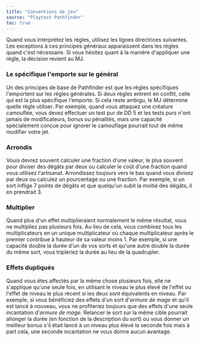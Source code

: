 ```yaml
---
title: "Conventions de jeu"
source: "Playtest Pathfinder"
toc: true
---
```


Quand vous interprétez les règles, utilisez les lignes directrices suivantes. Les exceptions à ces principes généraux apparaissent dans les règles quand c'est nécessaire. Si vous hésitez quant à la manière d'appliquer une règle, la décision revient au MJ.

### Le spécifique l'emporte sur le général

Un des principes de base de Pathfinder est que les règles spécifiques l'emportent sur les règles générales. Si deux règles entrent en conflit, celle qui est la plus spécifique l'emporte. Si cela reste ambigu, le MJ détermine quelle règle utiliser. Par exemple, quand vous attaquez une créature camouflée, vous devez effectuer un test pur de DD 5 et les tests purs n'ont jamais de modificateurs, bonus ou pénalités, mais une capacité spécialement conçue pour ignorer le camouflage pourrait tout de même modifier votre jet.

### Arrondis

Vouis devrez souvent calculer une fraction d'une valeur, le plus souvent pour diviser des dégâts par deux ou calculer le coût d'une fraction quand vous utilisez l'artisanat. Arrondissez toujours vers le bas quand vous divisez par deux ou calculez un pourcentage ou une fraction. Par exemple, si un sort inflige 7 points de dégâts et que quelqu'un subit la moitié des dégâts, il en prendrait 3.

### Multiplier

Quand plus d'un effet multiplieraient normalement le même résultat, vous ne multipliez pas plusieurs fois. Au lieu de cela, vous combinez tous les multiplicateurs en un unique multiplicateur où chaque multiplicateur après le premier contribue à hauteur de sa valeur moins 1. Par exemple, si une capacité double la durée d'un de vos sorts et qu'une autre double la durée du même sort, vous tripleriez la durée au lieu de la quadrupler.

### Effets dupliqués

Quand vous êtes affectés par la même chose plusieurs fois, elle ne s'applique qu'une seule fois, en utilisant le niveau le plus élevé de l'effet ou l'effet de niveau le plus récent si les deux sont équivalents en niveau. Par exemple, si vous bénéficiez des effets d'un sort d'*armure de mage* et qu'il est lancé à nouveau, vous ne profiteriez toujours que des effets d'une seule incantation d'*armure de mage*. Relancer le sort sur la même cible pourrait allonger la durée (en fonction de la description du sort) ou vous donner un meilleur bonus s'il était lancé à un niveau plus élevé la seconde fois mais à part cela, une seconde incantation ne vous donne aucun avantage.
